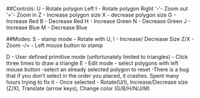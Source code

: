 ##Controls:
U - Rotate polygon Left
I - Rotate polygon Right
'-'- Zoom out
'='- Zoom in
Z - Increase polygon size
X - decrease polygon size
G - Increase Red
B - Decrease Red
H - Increase Green
N - Decrease Green
J - Increase Blue
M - Decrease Blue

##Modes:
S - stamp mode
    - Rotate with U, I
    - Increase/ Decrease Size Z/X
    - Zoom -/=
    - Left mouse button to stamp
    
D - User defined primitive mode (unfortunately limited to triangles)
    - Click three times to draw a triangle
E - Edit mode
    - select polygons with left mouse button
        -select an already selected polygon to reset
        -There is a bug that if you don't select in the order you placed, it crashes. Spent many hours trying to fix it
    - Once selected
        - Rotate(U/I), Increase/Decrease size (Z/X), Translate (arrow keys), Change color (G/B/H/N/J/M)